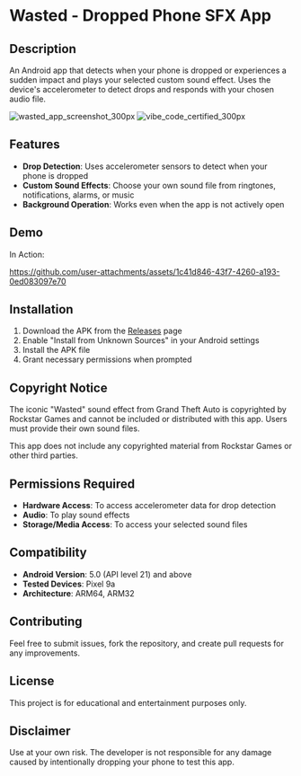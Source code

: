 # Wasted - Dropped Phone SFX App


## Description

An Android app that detects when your phone is dropped or experiences a sudden impact and plays your selected custom sound effect. Uses the device's accelerometer to detect drops and responds with your chosen audio file.

![wasted_app_screenshot_300px](https://github.com/user-attachments/assets/5b4f561c-7a84-43bb-94b2-2c29cbfa6138)
![vibe_code_certified_300px](https://github.com/user-attachments/assets/26ccb813-139f-46ad-b630-af0fed082bb0)

## Features

- **Drop Detection**: Uses accelerometer sensors to detect when your phone is dropped
- **Custom Sound Effects**: Choose your own sound file from ringtones, notifications, alarms, or music
- **Background Operation**: Works even when the app is not actively open

## Demo

In Action:

https://github.com/user-attachments/assets/1c41d846-43f7-4260-a193-0ed083097e70

## Installation

1. Download the APK from the [Releases](../../releases) page
2. Enable "Install from Unknown Sources" in your Android settings
3. Install the APK file
4. Grant necessary permissions when prompted
## Copyright Notice

 The iconic "Wasted" sound effect from Grand Theft Auto is copyrighted by Rockstar Games and cannot be included or distributed with this app. Users must provide their own sound files. 

This app does not include any copyrighted material from Rockstar Games or other third parties.

## Permissions Required

- **Hardware Access**: To access accelerometer data for drop detection
- **Audio**: To play sound effects
- **Storage/Media Access**: To access your selected sound files

## Compatibility

- **Android Version**: 5.0 (API level 21) and above
- **Tested Devices**: Pixel 9a
- **Architecture**: ARM64, ARM32

## Contributing

Feel free to submit issues, fork the repository, and create pull requests for any improvements.

## License

This project is for educational and entertainment purposes only.

## Disclaimer

Use at your own risk. The developer is not responsible for any damage caused by intentionally dropping your phone to test this app.

